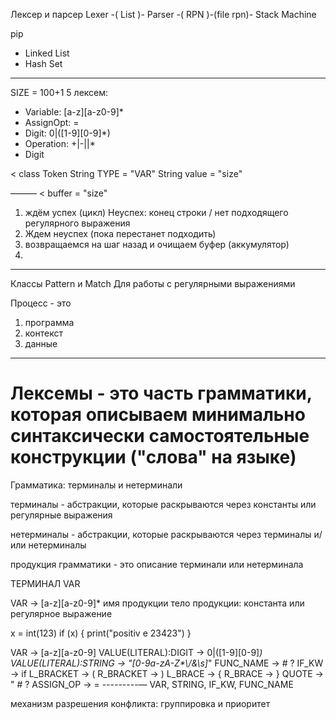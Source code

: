 Лексер и парсер
Lexer -( List <Token> )- Parser -( RPN )-(file rpn)- Stack Machine

pip
- Linked List
- Hash Set

_____
SIZE = 100+1
5 лексем:
* Variable: [a-z][a-z0-9]*
* AssignOpt: =
* Digit: 0|([1-9][0-9]*)
* Operation: +|-|\|*
* Digit

<
class Token
String TYPE = "VAR"
String value = "size"
>
———
<
buffer = "size"
1) ждём успех (цикл)
   Неуспех: конец строки / нет подходящего регулярного выражения
2) Ждем неуспех (пока перестанет подходить)
3) возвращаемся на шаг назад и очищаем буфер (аккумулятор)
4) 

>
_______
Классы Pattern и Match
Для работы с регулярными выражениями

Процесс - это
1) программа
2) контекст
3) данные


_________________________________________

Лексемы - это часть грамматики, которая описываем
минимально синтаксически самостоятельные конструкции ("слова" на языке)
===

Грамматика: терминалы и нетерминали

терминалы - абстракции, которые раскрываются через константы или регулярные выражения

нетерминалы - абстракции, которые раскрываются через терминалы и/или нетерминалы

продукция грамматики - это описание терминали или нетерминала

ТЕРМИНАЛ VAR

VAR -> [a-z][a-z0-9]*
имя продукции тело продукции: константа или регулярное выражение

x = int(123)
if (x) {
print("positiv e 23423")
}

VAR -> [a-z][a-z0-9]
VALUE(LITERAL):DIGIT -> 0|([1-9][0-9]*)
VALUE(LITERAL):STRING -> \"[0-9a-zA-Z\*\\/&\s]*\"
FUNC_NAME -> # ?
IF_KW -> if
L_BRACKET -> (
R_BRACKET -> )
L_BRACE -> {
R_BRACE -> }
QUOTE -> " # ?
ASSIGN_OP -> =
---------—
VAR, STRING, IF_KW, FUNC_NAME

механизм разрешения конфликта: группировка и приоритет
